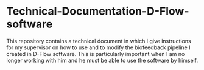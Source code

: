 # Technical-Documentation-D-Flow-software
This repository contains a technical document in which I give instructions for my supervisor on how to use and to modify the biofeedback pipeline I created in D-Flow software. This is particularly important when I am no longer working with him and he must be able to use the software by himself.
